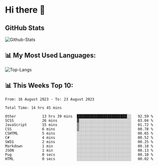 # Hi there 👋

## GitHub Stats
![Github-Stats](https://github-readme-stats-sigma-five.vercel.app/api?username=ltorson&show_icons=true&theme=radical&count_private=true)

## 📊 My Most Used Languages:
![Top-Langs](https://github-readme-stats-sigma-five.vercel.app/api/top-langs/?username=LTorson&layout=compact&langs_count=10)

## 📊 This Weeks Top 10:
<!--START_SECTION:waka-->

```text
From: 16 August 2023 - To: 23 August 2023

Total Time: 14 hrs 45 mins

Other            13 hrs 39 mins  ███████████████████████░░   92.59 %
SCSS             26 mins         ▓░░░░░░░░░░░░░░░░░░░░░░░░   03.04 %
JavaScript       15 mins         ▒░░░░░░░░░░░░░░░░░░░░░░░░   01.72 %
CSS              6 mins          ▒░░░░░░░░░░░░░░░░░░░░░░░░   00.78 %
CSHTML           5 mins          ░░░░░░░░░░░░░░░░░░░░░░░░░   00.65 %
C#               4 mins          ░░░░░░░░░░░░░░░░░░░░░░░░░   00.52 %
SWIG             2 mins          ░░░░░░░░░░░░░░░░░░░░░░░░░   00.25 %
Markdown         1 min           ░░░░░░░░░░░░░░░░░░░░░░░░░   00.18 %
JSON             1 min           ░░░░░░░░░░░░░░░░░░░░░░░░░   00.13 %
Pug              0 secs          ░░░░░░░░░░░░░░░░░░░░░░░░░   00.10 %
HTML             0 secs          ░░░░░░░░░░░░░░░░░░░░░░░░░   00.02 %
```

<!--END_SECTION:waka-->
